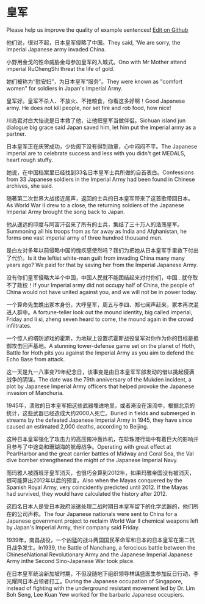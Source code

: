 # 皇军

Please help us improve the quality of example sentences! [Edit on Github](https://github.com/jiyushe/jiyu-example-sentence-source/blob/main/chinese/huangjun.md)

<p><span class="chinese">他们说，很对不起，日本皇军侵略了中国。</span><span class="english">They said, 'We are sorry, the Imperial Japanese army invaded China.</span></p>

<p><span class="chinese">小野用金戈的性命威胁金母参加皇军的入城式。</span><span class="english">Ono with Mr Mother attend imperial RuChengShi threat the life of gold.</span></p>

<p><span class="chinese">她们被称为“慰安妇”，为日本皇军“服务”。</span><span class="english">They were known as "comfort women" for soldiers in Japan's Imperial Army.</span></p>

<p><span class="chinese">皇军好。皇军不杀人、不放火、不抢粮食，你看这多好啊！</span><span class="english">Good Japanese army. He does not kill people, nor set fire and rob food, how nice!</span></p>

<p><span class="chinese">川岛君对白大怡说是日本救了他，让他把皇军当做伴侣。</span><span class="english">Sichuan island jun dialogue big grace said Japan saved him, let him put the imperial army as a partner.</span></p>

<p><span class="chinese">日本皇军正在庆贺成功，少佐阁下没有得到勋章，心中闷闷不平。</span><span class="english">The Japanese imperial are to celebrate success and less with you didn't get MEDALS, heart rough stuffy.</span></p>

<p><span class="chinese">她说，在中国档案里已经找到33名日本皇军士兵所做的自首表白。</span><span class="english">Confessions from 33 Japanese soldiers in the Imperial Army had been found in Chinese archives, she said.</span></p>

<p><span class="chinese">随著第二次世界大战接近尾声，返回的士兵的日本皇军带来了这首歌带回日本。</span><span class="english">As World War II drew to a close, the returning soldiers of the Japanese Imperial Army brought the song back to Japan.</span></p>

<p><span class="chinese">他从遥远的印度与阿富汗召来了所有的士兵，集结了三十万人的浩荡皇军。</span><span class="english">Summoning all his troops from as far away as India and Afghanistan, he forms one vast imperial army of three hundred thousand men.</span></p>

<p><span class="chinese">是白左对多年以前侵略中国的愧疚感使然吗？我们为把她从日本皇军手里救下付出了代价。</span><span class="english">Is it the leftist white-man guilt from invading China many many years ago? We paid for that by saving her from the Imperial Japanese Army.</span></p>

<p><span class="chinese">没有你们皇军侵略大半个中国，中国人民就不能团结起来对付你们，中国…就夺取不了政权！</span><span class="english">If your Imperial army did not occupy half of China, the people of China would not have united against you, and we will not be in power today.</span></p>

<p><span class="chinese">一个算命先生瞧出冢本身份，大呼皇军，周五与李四、郑七闻声赶来，冢本再次混进人群中。</span><span class="english">A fortune-teller look out the mound identity, big called imperial, Friday and li si, zheng seven heard to come, the mound again in the crowd infiltrates.</span></p>

<p><span class="chinese">一个惊人的塔防游戏的霍斯，为地球上设置坑霍斯战役皇军对你作为你的目标是抵御攻击回声基地。</span><span class="english">A stunning tower-defense game set on the planet of Hoth, Battle for Hoth pits you against the Imperial Army as you aim to defend the Echo Base from attack.</span></p>

<p><span class="chinese">这一天是九一八事变79年纪念日，该事变是由日本皇军军部发动的借以挑起侵满战争的阴谋。</span><span class="english">The date was the 79th anniversary of the Mukden incident, a plot by Japanese Imperial Army officers that helped provoke the Japanese invasion of Manchuria.</span></p>

<p><span class="chinese">1945年，溃败的日本皇军把这些武器埋进地里，或者淹没在溪流中，根据北京的统计，这些武器已经造成大约2000人死亡。</span><span class="english">Buried in fields and submerged in streams by the defeated Japanese Imperial Army in 1945, they have since caused an estimated 2,000 deaths, according to Beijing.</span></p>

<p><span class="chinese">这种日本皇军强化了攻击力的高压俯冲轰炸机，在珍珠港行动中有着巨大的影响并且参与了中途岛和珊瑚海的航母战争。</span><span class="english">Operating with great effect at PearlHarbor and the great carrier battles of Midway and Coral Sea, the Val dive bomber strengthened the might of the Japanese Imperial Navy.</span></p>

<p><span class="chinese">而玛雅人被西班牙皇军消灭，也很巧合算到2012年，如果玛雅帝国没有被消灭，很可能算出2012年以后的预言。</span><span class="english">Also when the Mayas conquered by the Spanish Royal Army, very coincidently predicted until 2012. If the Mayas had survived, they would have calculated the history after 2012.</span></p>

<p><span class="chinese">这四名日本人是受日本政府派遣处理二战时期日本皇军留下的化学武器的，他们所在的公司声称。</span><span class="english">The four Japanese nationals were sent to China for a Japanese government project to reclaim World War II chemical weapons left by Japan's Imperial Army, their company said Friday.</span></p>

<p><span class="chinese">1939年，南昌战役，一个凶猛的战斗两国国民革命军和日本的日本皇军在第二抗日战争发生。</span><span class="english">In1939, the Battle of Nanchang, a ferocious battle between the ChineseNational Revolutionary Army and the Japanese Imperial Japanese Army inthe Second Sino-Japanese War took place.</span></p>

<p><span class="chinese">在日本皇军统治新加坡时期，不但没随地下组织领导林谋盛医生参加反日行动，李光耀同日本占领者打工。</span><span class="english">During the Japanese occupation of Singapore, instead of fighting with the underground resistant movement led by Dr. Lim Boh Seng, Lee Kuan Yew worked for the barbaric Japanese occupiers.</span></p>

